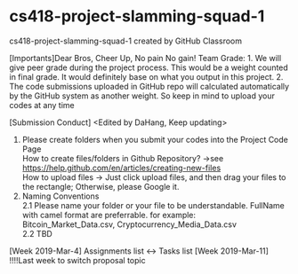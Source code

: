 # cs418-project-slamming-squad-1
cs418-project-slamming-squad-1 created by GitHub Classroom

[Importants]Dear Bros, Cheer Up, No pain No gain!
Team Grade:
    1. We will give peer grade during the project process. This would be a weight counted in final grade. It would definitely base on what you output in this project.
    2. The code submissions uploaded in GitHub repo will calculated automatically by the GitHub system as another weight. So keep in mind to upload your codes at any time

[Submission Conduct] <Edited by DaHang, Keep updating>
1. Please create folders when you submit your codes into the Project Code Page
   <br>How to create files/folders in Github Repository? ->see https://help.github.com/en/articles/creating-new-files
   <br>How to upload files -> Just click upload files, and then drag your files to the rectangle; Otherwise, please Google it.
2. Naming Conventions
  <br>2.1 Please name your folder or your file to be understandable. FullName with camel format are preferrable.
        for example: Bitcoin_Market_Data.csv, Cryptocurrency_Media_Data.csv
  <br>2.2 TBD

<Timelines>
[Week 2019-Mar-4] Assignments list <-> Tasks list
[Week 2019-Mar-11] !!!!Last week to switch proposal topic
